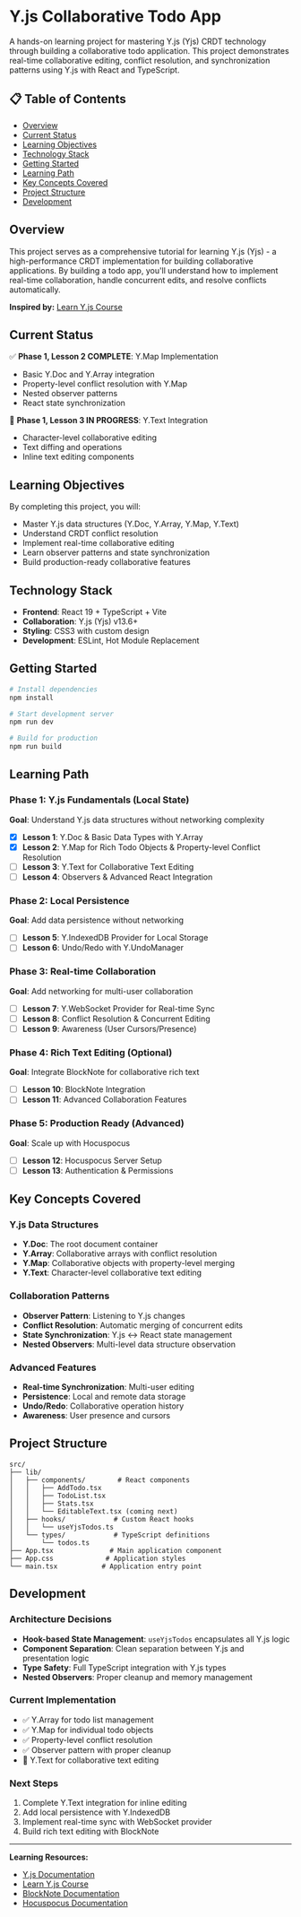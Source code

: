 # Y.js Collaborative Todo App

A hands-on learning project for mastering Y.js (Yjs) CRDT technology through building a collaborative todo application. This project demonstrates real-time collaborative editing, conflict resolution, and synchronization patterns using Y.js with React and TypeScript.

## 📋 Table of Contents

- [Overview](#overview)
- [Current Status](#current-status)
- [Learning Objectives](#learning-objectives)
- [Technology Stack](#technology-stack)
- [Getting Started](#getting-started)
- [Learning Path](#learning-path)
- [Key Concepts Covered](#key-concepts-covered)
- [Project Structure](#project-structure)
- [Development](#development)

## Overview

This project serves as a comprehensive tutorial for learning Y.js (Yjs) - a high-performance CRDT implementation for building collaborative applications. By building a todo app, you'll understand how to implement real-time collaboration, handle concurrent edits, and resolve conflicts automatically.

**Inspired by:** [Learn Y.js Course](https://learn.yjs.dev/lessons/03-todo-list/)

## Current Status

✅ **Phase 1, Lesson 2 COMPLETE**: Y.Map Implementation
- Basic Y.Doc and Y.Array integration
- Property-level conflict resolution with Y.Map
- Nested observer patterns
- React state synchronization

🚧 **Phase 1, Lesson 3 IN PROGRESS**: Y.Text Integration  
- Character-level collaborative editing
- Text diffing and operations
- Inline text editing components

## Learning Objectives

By completing this project, you will:
- Master Y.js data structures (Y.Doc, Y.Array, Y.Map, Y.Text)
- Understand CRDT conflict resolution
- Implement real-time collaborative editing
- Learn observer patterns and state synchronization
- Build production-ready collaborative features

## Technology Stack

- **Frontend**: React 19 + TypeScript + Vite
- **Collaboration**: Y.js (Yjs) v13.6+
- **Styling**: CSS3 with custom design
- **Development**: ESLint, Hot Module Replacement

## Getting Started

```bash
# Install dependencies
npm install

# Start development server
npm run dev

# Build for production
npm run build
```

## Learning Path

### **Phase 1: Y.js Fundamentals (Local State)**
**Goal**: Understand Y.js data structures without networking complexity

- [x] **Lesson 1**: Y.Doc & Basic Data Types with Y.Array
- [x] **Lesson 2**: Y.Map for Rich Todo Objects & Property-level Conflict Resolution
- [ ] **Lesson 3**: Y.Text for Collaborative Text Editing
- [ ] **Lesson 4**: Observers & Advanced React Integration

### **Phase 2: Local Persistence**
**Goal**: Add data persistence without networking

- [ ] **Lesson 5**: Y.IndexedDB Provider for Local Storage
- [ ] **Lesson 6**: Undo/Redo with Y.UndoManager

### **Phase 3: Real-time Collaboration**
**Goal**: Add networking for multi-user collaboration

- [ ] **Lesson 7**: Y.WebSocket Provider for Real-time Sync
- [ ] **Lesson 8**: Conflict Resolution & Concurrent Editing
- [ ] **Lesson 9**: Awareness (User Cursors/Presence)

### **Phase 4: Rich Text Editing (Optional)**
**Goal**: Integrate BlockNote for collaborative rich text

- [ ] **Lesson 10**: BlockNote Integration
- [ ] **Lesson 11**: Advanced Collaboration Features

### **Phase 5: Production Ready (Advanced)**
**Goal**: Scale up with Hocuspocus

- [ ] **Lesson 12**: Hocuspocus Server Setup
- [ ] **Lesson 13**: Authentication & Permissions

## Key Concepts Covered

### Y.js Data Structures
- **Y.Doc**: The root document container
- **Y.Array**: Collaborative arrays with conflict resolution
- **Y.Map**: Collaborative objects with property-level merging
- **Y.Text**: Character-level collaborative text editing

### Collaboration Patterns
- **Observer Pattern**: Listening to Y.js changes
- **Conflict Resolution**: Automatic merging of concurrent edits
- **State Synchronization**: Y.js ↔ React state management
- **Nested Observers**: Multi-level data structure observation

### Advanced Features
- **Real-time Synchronization**: Multi-user editing
- **Persistence**: Local and remote data storage
- **Undo/Redo**: Collaborative operation history
- **Awareness**: User presence and cursors

## Project Structure

```
src/
├── lib/
│   ├── components/        # React components
│   │   ├── AddTodo.tsx
│   │   ├── TodoList.tsx
│   │   ├── Stats.tsx
│   │   └── EditableText.tsx (coming next)
│   ├── hooks/            # Custom React hooks
│   │   └── useYjsTodos.ts
│   └── types/            # TypeScript definitions
│       └── todos.ts
├── App.tsx              # Main application component
├── App.css             # Application styles
└── main.tsx           # Application entry point
```

## Development

### Architecture Decisions
- **Hook-based State Management**: `useYjsTodos` encapsulates all Y.js logic
- **Component Separation**: Clean separation between Y.js and presentation logic
- **Type Safety**: Full TypeScript integration with Y.js types
- **Nested Observers**: Proper cleanup and memory management

### Current Implementation
- ✅ Y.Array for todo list management
- ✅ Y.Map for individual todo objects
- ✅ Property-level conflict resolution
- ✅ Observer pattern with proper cleanup
- 🚧 Y.Text for collaborative text editing

### Next Steps
1. Complete Y.Text integration for inline editing
2. Add local persistence with Y.IndexedDB
3. Implement real-time sync with WebSocket provider
4. Build rich text editing with BlockNote

---

**Learning Resources:**
- [Y.js Documentation](https://docs.yjs.dev/)
- [Learn Y.js Course](https://learn.yjs.dev/)
- [BlockNote Documentation](https://www.blocknotejs.org/)
- [Hocuspocus Documentation](https://tiptap.dev/docs/hocuspocus/introduction)
